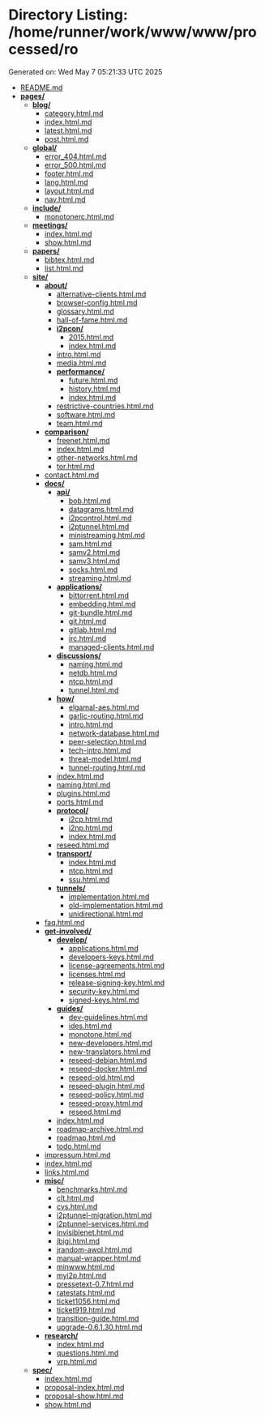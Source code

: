 # Directory Listing: /home/runner/work/www/www/processed/ro
Generated on: Wed May  7 05:21:33 UTC 2025

- [README.md](README.md)
- **[pages/](pages/)**
  - **[blog/](pages/blog/)**
    - [category.html.md](pages/blog/category.html.md)
    - [index.html.md](pages/blog/index.html.md)
    - [latest.html.md](pages/blog/latest.html.md)
    - [post.html.md](pages/blog/post.html.md)
  - **[global/](pages/global/)**
    - [error_404.html.md](pages/global/error_404.html.md)
    - [error_500.html.md](pages/global/error_500.html.md)
    - [footer.html.md](pages/global/footer.html.md)
    - [lang.html.md](pages/global/lang.html.md)
    - [layout.html.md](pages/global/layout.html.md)
    - [nav.html.md](pages/global/nav.html.md)
  - **[include/](pages/include/)**
    - [monotonerc.html.md](pages/include/monotonerc.html.md)
  - **[meetings/](pages/meetings/)**
    - [index.html.md](pages/meetings/index.html.md)
    - [show.html.md](pages/meetings/show.html.md)
  - **[papers/](pages/papers/)**
    - [bibtex.html.md](pages/papers/bibtex.html.md)
    - [list.html.md](pages/papers/list.html.md)
  - **[site/](pages/site/)**
    - **[about/](pages/site/about/)**
      - [alternative-clients.html.md](pages/site/about/alternative-clients.html.md)
      - [browser-config.html.md](pages/site/about/browser-config.html.md)
      - [glossary.html.md](pages/site/about/glossary.html.md)
      - [hall-of-fame.html.md](pages/site/about/hall-of-fame.html.md)
      - **[i2pcon/](pages/site/about/i2pcon/)**
        - [2015.html.md](pages/site/about/i2pcon/2015.html.md)
        - [index.html.md](pages/site/about/i2pcon/index.html.md)
      - [intro.html.md](pages/site/about/intro.html.md)
      - [media.html.md](pages/site/about/media.html.md)
      - **[performance/](pages/site/about/performance/)**
        - [future.html.md](pages/site/about/performance/future.html.md)
        - [history.html.md](pages/site/about/performance/history.html.md)
        - [index.html.md](pages/site/about/performance/index.html.md)
      - [restrictive-countries.html.md](pages/site/about/restrictive-countries.html.md)
      - [software.html.md](pages/site/about/software.html.md)
      - [team.html.md](pages/site/about/team.html.md)
    - **[comparison/](pages/site/comparison/)**
      - [freenet.html.md](pages/site/comparison/freenet.html.md)
      - [index.html.md](pages/site/comparison/index.html.md)
      - [other-networks.html.md](pages/site/comparison/other-networks.html.md)
      - [tor.html.md](pages/site/comparison/tor.html.md)
    - [contact.html.md](pages/site/contact.html.md)
    - **[docs/](pages/site/docs/)**
      - **[api/](pages/site/docs/api/)**
        - [bob.html.md](pages/site/docs/api/bob.html.md)
        - [datagrams.html.md](pages/site/docs/api/datagrams.html.md)
        - [i2pcontrol.html.md](pages/site/docs/api/i2pcontrol.html.md)
        - [i2ptunnel.html.md](pages/site/docs/api/i2ptunnel.html.md)
        - [ministreaming.html.md](pages/site/docs/api/ministreaming.html.md)
        - [sam.html.md](pages/site/docs/api/sam.html.md)
        - [samv2.html.md](pages/site/docs/api/samv2.html.md)
        - [samv3.html.md](pages/site/docs/api/samv3.html.md)
        - [socks.html.md](pages/site/docs/api/socks.html.md)
        - [streaming.html.md](pages/site/docs/api/streaming.html.md)
      - **[applications/](pages/site/docs/applications/)**
        - [bittorrent.html.md](pages/site/docs/applications/bittorrent.html.md)
        - [embedding.html.md](pages/site/docs/applications/embedding.html.md)
        - [git-bundle.html.md](pages/site/docs/applications/git-bundle.html.md)
        - [git.html.md](pages/site/docs/applications/git.html.md)
        - [gitlab.html.md](pages/site/docs/applications/gitlab.html.md)
        - [irc.html.md](pages/site/docs/applications/irc.html.md)
        - [managed-clients.html.md](pages/site/docs/applications/managed-clients.html.md)
      - **[discussions/](pages/site/docs/discussions/)**
        - [naming.html.md](pages/site/docs/discussions/naming.html.md)
        - [netdb.html.md](pages/site/docs/discussions/netdb.html.md)
        - [ntcp.html.md](pages/site/docs/discussions/ntcp.html.md)
        - [tunnel.html.md](pages/site/docs/discussions/tunnel.html.md)
      - **[how/](pages/site/docs/how/)**
        - [elgamal-aes.html.md](pages/site/docs/how/elgamal-aes.html.md)
        - [garlic-routing.html.md](pages/site/docs/how/garlic-routing.html.md)
        - [intro.html.md](pages/site/docs/how/intro.html.md)
        - [network-database.html.md](pages/site/docs/how/network-database.html.md)
        - [peer-selection.html.md](pages/site/docs/how/peer-selection.html.md)
        - [tech-intro.html.md](pages/site/docs/how/tech-intro.html.md)
        - [threat-model.html.md](pages/site/docs/how/threat-model.html.md)
        - [tunnel-routing.html.md](pages/site/docs/how/tunnel-routing.html.md)
      - [index.html.md](pages/site/docs/index.html.md)
      - [naming.html.md](pages/site/docs/naming.html.md)
      - [plugins.html.md](pages/site/docs/plugins.html.md)
      - [ports.html.md](pages/site/docs/ports.html.md)
      - **[protocol/](pages/site/docs/protocol/)**
        - [i2cp.html.md](pages/site/docs/protocol/i2cp.html.md)
        - [i2np.html.md](pages/site/docs/protocol/i2np.html.md)
        - [index.html.md](pages/site/docs/protocol/index.html.md)
      - [reseed.html.md](pages/site/docs/reseed.html.md)
      - **[transport/](pages/site/docs/transport/)**
        - [index.html.md](pages/site/docs/transport/index.html.md)
        - [ntcp.html.md](pages/site/docs/transport/ntcp.html.md)
        - [ssu.html.md](pages/site/docs/transport/ssu.html.md)
      - **[tunnels/](pages/site/docs/tunnels/)**
        - [implementation.html.md](pages/site/docs/tunnels/implementation.html.md)
        - [old-implementation.html.md](pages/site/docs/tunnels/old-implementation.html.md)
        - [unidirectional.html.md](pages/site/docs/tunnels/unidirectional.html.md)
    - [faq.html.md](pages/site/faq.html.md)
    - **[get-involved/](pages/site/get-involved/)**
      - **[develop/](pages/site/get-involved/develop/)**
        - [applications.html.md](pages/site/get-involved/develop/applications.html.md)
        - [developers-keys.html.md](pages/site/get-involved/develop/developers-keys.html.md)
        - [license-agreements.html.md](pages/site/get-involved/develop/license-agreements.html.md)
        - [licenses.html.md](pages/site/get-involved/develop/licenses.html.md)
        - [release-signing-key.html.md](pages/site/get-involved/develop/release-signing-key.html.md)
        - [security-key.html.md](pages/site/get-involved/develop/security-key.html.md)
        - [signed-keys.html.md](pages/site/get-involved/develop/signed-keys.html.md)
      - **[guides/](pages/site/get-involved/guides/)**
        - [dev-guidelines.html.md](pages/site/get-involved/guides/dev-guidelines.html.md)
        - [ides.html.md](pages/site/get-involved/guides/ides.html.md)
        - [monotone.html.md](pages/site/get-involved/guides/monotone.html.md)
        - [new-developers.html.md](pages/site/get-involved/guides/new-developers.html.md)
        - [new-translators.html.md](pages/site/get-involved/guides/new-translators.html.md)
        - [reseed-debian.html.md](pages/site/get-involved/guides/reseed-debian.html.md)
        - [reseed-docker.html.md](pages/site/get-involved/guides/reseed-docker.html.md)
        - [reseed-old.html.md](pages/site/get-involved/guides/reseed-old.html.md)
        - [reseed-plugin.html.md](pages/site/get-involved/guides/reseed-plugin.html.md)
        - [reseed-policy.html.md](pages/site/get-involved/guides/reseed-policy.html.md)
        - [reseed-proxy.html.md](pages/site/get-involved/guides/reseed-proxy.html.md)
        - [reseed.html.md](pages/site/get-involved/guides/reseed.html.md)
      - [index.html.md](pages/site/get-involved/index.html.md)
      - [roadmap-archive.html.md](pages/site/get-involved/roadmap-archive.html.md)
      - [roadmap.html.md](pages/site/get-involved/roadmap.html.md)
      - [todo.html.md](pages/site/get-involved/todo.html.md)
    - [impressum.html.md](pages/site/impressum.html.md)
    - [index.html.md](pages/site/index.html.md)
    - [links.html.md](pages/site/links.html.md)
    - **[misc/](pages/site/misc/)**
      - [benchmarks.html.md](pages/site/misc/benchmarks.html.md)
      - [clt.html.md](pages/site/misc/clt.html.md)
      - [cvs.html.md](pages/site/misc/cvs.html.md)
      - [i2ptunnel-migration.html.md](pages/site/misc/i2ptunnel-migration.html.md)
      - [i2ptunnel-services.html.md](pages/site/misc/i2ptunnel-services.html.md)
      - [invisiblenet.html.md](pages/site/misc/invisiblenet.html.md)
      - [jbigi.html.md](pages/site/misc/jbigi.html.md)
      - [jrandom-awol.html.md](pages/site/misc/jrandom-awol.html.md)
      - [manual-wrapper.html.md](pages/site/misc/manual-wrapper.html.md)
      - [minwww.html.md](pages/site/misc/minwww.html.md)
      - [myi2p.html.md](pages/site/misc/myi2p.html.md)
      - [pressetext-0.7.html.md](pages/site/misc/pressetext-0.7.html.md)
      - [ratestats.html.md](pages/site/misc/ratestats.html.md)
      - [ticket1056.html.md](pages/site/misc/ticket1056.html.md)
      - [ticket919.html.md](pages/site/misc/ticket919.html.md)
      - [transition-guide.html.md](pages/site/misc/transition-guide.html.md)
      - [upgrade-0.6.1.30.html.md](pages/site/misc/upgrade-0.6.1.30.html.md)
    - **[research/](pages/site/research/)**
      - [index.html.md](pages/site/research/index.html.md)
      - [questions.html.md](pages/site/research/questions.html.md)
      - [vrp.html.md](pages/site/research/vrp.html.md)
  - **[spec/](pages/spec/)**
    - [index.html.md](pages/spec/index.html.md)
    - [proposal-index.html.md](pages/spec/proposal-index.html.md)
    - [proposal-show.html.md](pages/spec/proposal-show.html.md)
    - [show.html.md](pages/spec/show.html.md)
